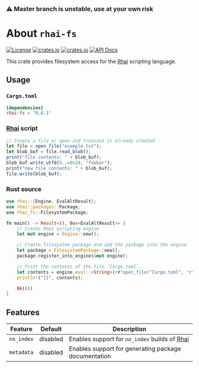 ### ⚠️ **Master branch is unstable, use at your own risk**

# About `rhai-fs`

[![License](https://img.shields.io/crates/l/rhai-fs)](https://github.com/license/rhaiscript/rhai-fs)
[![crates.io](https://img.shields.io/crates/v/rhai-fs?logo=rust)](https://crates.io/crates/rhai-fs/)
[![crates.io](https://img.shields.io/crates/d/rhai-fs?logo=rust)](https://crates.io/crates/rhai-fs/)
[![API Docs](https://docs.rs/rhai-fs/badge.svg?logo=docs-rs)](https://docs.rs/rhai-fs/)

This crate provides filesystem access for the [Rhai] scripting language.

## Usage

### `Cargo.toml`

```toml
[dependencies]
rhai-fs = "0.0.1"
```

### [Rhai] script

```js
// Create a file or open and truncate it already created
let file = open_file("example.txt");
let blob_buf = file.read_blob();
print("file contents: " + blob_buf);
blob_buf.write_utf8(0..=0x20, "foobar");
print("new file contents: " + blob_buf);
file.write(blob_buf);
```

### Rust source

```rust
use rhai::{Engine, EvalAltResult};
use rhai::packages::Package;
use rhai_fs::FilesystemPackage;

fn main() -> Result<(), Box<EvalAltResult>> {
    // Create Rhai scripting engine
    let mut engine = Engine::new();

    // Create filesystem package and add the package into the engine
    let package = FilesystemPackage::new();
    package.register_into_engine(&mut engine);

    // Print the contents of the file `Cargo.toml`.
    let contents = engine.eval::<String>(r#"open_file("Cargo.toml", "r").read_string()"#)?;
    println!("{}", contents);

    Ok(())
}
```

## Features

|  Feature   | Default  | Description                                          |
| :--------: | :------: | ---------------------------------------------------- |
| `no_index` | disabled | Enables support for `no_index` builds of [Rhai]      |
| `metadata` | disabled | Enables support for generating package documentation |

[Rhai]: https://rhai.rs
